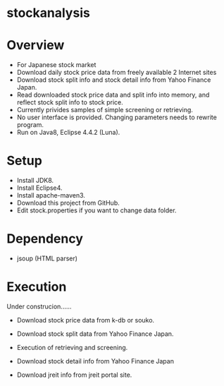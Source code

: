 # stockanalysis

# Overview
- For Japanese stock market
- Download daily stock price data from freely available 2 Internet sites
- Download stock split info and stock detail info from Yahoo Finance Japan.
- Read downloaded stock price data and split info into memory, and reflect stock split info to stock price.
- Currently privides samples of simple screening or retrieving.
- No user interface is provided. Changing parameters needs to rewrite program.
- Run on Java8, Eclipse 4.4.2 (Luna).

# Setup
- Install JDK8.
- Install Eclipse4.
- Install apache-maven3.
- Download this project from GitHub.
- Edit stock.properties if you want to change data folder.

# Dependency
- jsoup (HTML parser)

# Execution

Under construcion......

- Download stock price data from k-db or souko.
- Download stock split data from Yahoo Finance Japan.
- Execution of retrieving and screening.

- Download stock detail info from Yahoo Finance Japan

- Download jreit info from jreit portal site.

